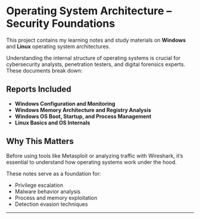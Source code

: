 # Operating System Architecture – Security Foundations

This project contains my learning notes and study materials on **Windows** and **Linux** operating system architectures.

Understanding the internal structure of operating systems is crucial for cybersecurity analysts, penetration testers, and digital forensics experts. These documents break down:

## Reports Included

- **Windows Configuration and Monitoring**
- **Windows Memory Architecture and Registry Analysis**
- **Windows OS Boot, Startup, and Process Management**
- **Linux Basics and OS Internals**

##  Why This Matters

Before using tools like Metasploit or analyzing traffic with Wireshark, it’s essential to understand how operating systems work under the hood.

These notes serve as a foundation for:
- Privilege escalation
- Malware behavior analysis
- Process and memory exploitation
- Detection evasion techniques

---




